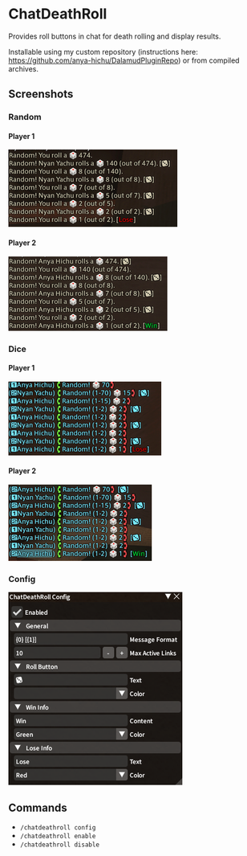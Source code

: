 # ChatDeathRoll

Provides roll buttons in chat for death rolling and display results.

Installable using my custom repository (instructions here: https://github.com/anya-hichu/DalamudPluginRepo) or from compiled archives.

## Screenshots

### Random
#### Player 1
![chat](images/image1.png)

#### Player 2
![main](images/image2.png)

### Dice
#### Player 1
![chat](images/image3.png)

#### Player 2
![main](images/image4.png)

### Config
![config](images/image5.png)

## Commands

- `/chatdeathroll config`
- `/chatdeathroll enable`
- `/chatdeathroll disable`
